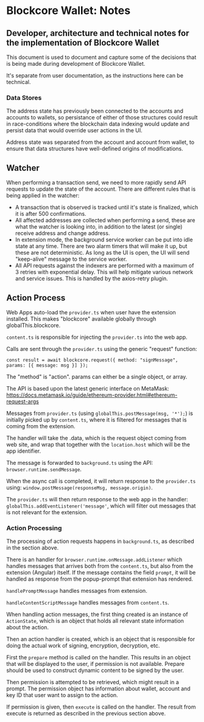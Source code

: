 # Blockcore Wallet: Notes

## Developer, architecture and technical notes for the implementation of Blockcore Wallet

This document is used to document and capture some of the decisions that is being made during development of Blockcore Wallet.

It's separate from user documentation, as the instructions here can be technical.

### Data Stores

The address state has previously been connected to the accounts and accounts to wallets, so persistance of either of those structures
could result in race-conditions where the blockchain data indexing would update and persist data that would override user actions in the UI.

Address state was separated from the account and account from wallet, to ensure that data structures have well-defined origins of modifications.

## Watcher

When performing a transaction send, we need to more rapidly send API requests to update the state of the account. There are different rules
that is being applied in the watcher:

- A transaction that is observed is tracked until it's state is finalized, which it is after 500 confirmations.
- All affected addresses are collected when performing a send, these are what the watcher is looking into, in addition to the latest (or single)
  receive address and change address.
- In extension mode, the background service worker can be put into idle state at any time. There are two alarm timers that will make it up, but
  these are not deterministic. As long as the UI is open, the UI will send "keep-alive" message to the service worker.
- All API requests against the indexers are performed with a maximum of 3 retries with exponential delay. This will help mitigate various network
  and service issues. This is handled by the axios-retry plugin.

## Action Process

Web Apps auto-load the `provider.ts` when user have the extension installed. This makes "blockcore" available globally through globalThis.blockcore.

`content.ts` is responsible for injecting the `provider.ts` into the web app.

Calls are sent through the `provider.ts` using the generic "request" function:

`const result = await blockcore.request({ method: "signMessage", params: [{ message: msg }] });`

The "method" is "action". params can either be a single object, or array.

The API is based upon the latest generic interface on MetaMask: https://docs.metamask.io/guide/ethereum-provider.html#ethereum-request-args

Messages from `provider.ts` (using `globalThis.postMessage(msg, '*');`) is initially picked up by `content.ts`, where it is filtered for messages that is coming from the extension.

The handler will take the .data, which is the request object coming from web site, and wrap that together with the `location.host` which will 
be the app identifier.

The message is forwarded to `background.ts` using the API: `browser.runtime.sendMessage`.

When the async call is completed, it will return response to the `provider.ts` using: `window.postMessage(responseMsg, message.origin)`.

The `provider.ts` will then return response to the web app in the handler: `globalThis.addEventListener('message'`, which will filter out messages that is not 
relevant for the extension.

### Action Processing

The processing of action requests happens in `background.ts`, as described in the section above.

There is an handler for `browser.runtime.onMessage.addListener` which handles messages that arrives both from the `content.ts`, but also from the extension (Angular) 
itself. If the message contains the field `prompt`, it will be handled as response from the popup-prompt that extension has rendered.

`handlePromptMessage` handles messages from extension.

`handleContentScriptMessage` handles messages from `content.ts`.

When handling action messages, the first thing created is an instance of `ActionState`, which is an object that holds all relevant state information about the action.

Then an action handler is created, which is an object that is responsible for doing the actual work of signing, encryption, decryption, etc.

First the `prepare` method is called on the handler. This results in an object that will be displayed to the user, if permission is not available. Prepare should be used 
to construct dynamic content to be signed by the user.

Then permission is attempted to be retrieved, which might result in a prompt. The permission object has information about wallet, account and key ID that user want to 
assign to the action.

If permission is given, then `execute` is called on the handler. The result from execute is returned as described in the previous section above.
